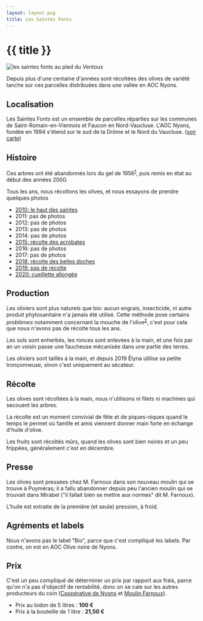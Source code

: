 ```yaml
---
layout: layout.pug
title: Les Saintes Fonts
---
```


# {{ title }}

<img src="assets/img/lsf-pic-800w.jpg"
  srcset="assets/img/lsf-pic-800w.jpg,
  assets/img/lsf-pic-1024w.jpg 1.5x,
  assets/img/lsf-pic-1600w.jpg 2x,
  assets/img/lsf-pic-4032w.jpg 2.5x"
  alt="les saintes fonts au pied du Ventoux" />

Depuis plus d'une centaine d'années sont récoltées des olives de
variété tanche sur ces parcelles distribuées dans une vallée
en AOC Nyons.

## Localisation

Les Saintes Fonts est un ensemble de parcelles réparties sur les
communes de Saint-Romain-en-Viennois et Faucon en Nord-Vaucluse.
L'AOC Nyons, fondée en 1994 s'étend sur le sud de la Drôme et le
Nord du Vaucluse.
(<a href="https://www.openstreetmap.org/#map=17/44.24679/5.12586"
rel="nofollow" target="_blank">voir carte</a>)


## Histoire

Ces arbres ont été abandonnés lors du gel de 1956<sup><a id="cite_ref-1" href="#ref-1">1</a></sup>,
puis remis en état au début des années 2000.

Tous les ans, nous récoltons les olives, et nous essayons de prendre quelques photos

 * <a href="https://ryogasp.com/1310">2010: le haut des saintes</a>
 * 2011: pas de photos
 * 2012: pas de photos
 * 2013: pas de photos
 * 2014: pas de photos
 * <a href="https://ryogasp.com/2092">2015: récolte des acrobates</a>
 * 2016: pas de photos
 * 2017: pas de photos
 * <a href="https://ryogasp.com/2385">2018: récolte des belles doches</a>
 * <a href="https://ryogasp.com/2458">2019: pas de récolte</a>
 * <a href="https://ryogasp.com/2525">2020: cueillette allongée</a>

## Production

Les oliviers sont plus naturels que bio: aucun
engrais, insecticide, ni autre produit
phytosanitaire n'a jamais été utilisé.
Cette méthode pose certains <i>problèmes</i>
notamment concernant la mouche de l'olive<sup><a id="cite_ref-2" href="#ref-2">2</a></sup>,
c'est pour cela que nous n'avons pas de récolte
tous les ans.

Les sols sont enherbés, les ronces sont enlevées
à la main, et une fois par an un voisin passe
une faucheuse mécanisée dans une partie des terres.

Les oliviers sont taillés à la main, et depuis 2019
Élyna utilise sa petite tronçonneuse, sinon c'est
uniquement au sécateur.


## Récolte

Les olives sont récoltées à la main, nous n'utilisons ni filets
ni machines qui secouent les arbres.

La récolte est un moment convivial de fête et de
piques-niques quand le temps le permet où famille
et amis viennent donner main forte en échange d'huile d'olive.

Les fruits sont récoltés mûrs, quand les olives sont bien noires
et un peu frippées, généralement c'est en décembre.

## Presse

Les olives sont pressées chez M. Farnoux dans son nouveau moulin qui
se trouve à Puyméras; il a fallu abandonner depuis peu l'ancien moulin
qui se trouvait dans Mirabel ("il fallait bien se mettre aux normes"
dit M. Farnoux).

L'huile est extraite de la première (et seule) pression, à froid.

## Agréments et labels

Nous n'avons pas le label "Bio", parce que c'est compliqué les labels.
Par contre, on est en AOC Olive noire de Nyons.

## Prix

C'est un peu compliqué de déterminer un prix par rapport aux frais,
parce qu'on n'a pas d'objectif de rentabilité, donc on se cale sur
les autres producteurs du coin
(<a href="https://www.vignolis.fr/fr/catalogue/f1-2-nos-huiles-d-olive/id-265-macerat-huile-d-olives-noires-de-nyons-aop-3l" target="_blank" rel="nofollow">Coopérative de Nyons</a> et
<a href="https://www.levieuxmoulinfarnoux.fr/produit/bidon-5l-huile-tanche/" target="_blank" rel="nofollow">Moulin Farnoux</a>).

 * Prix au bidon de 5 litres&nbsp;: <b>100 €</b>
 * Prix à la bouteille de 1 litre&nbsp;: <b>21,50 €</b>
